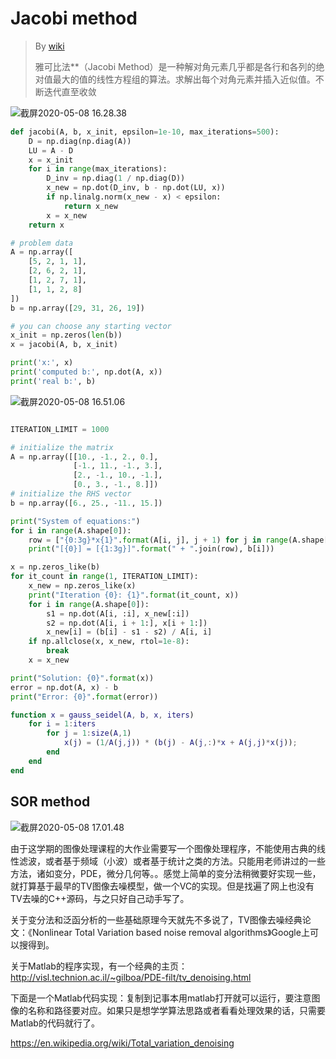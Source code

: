 





# Jacobi method

> By [wiki](https://en.wikipedia.org/wiki/Jacobi_method)
>
> 雅可比法**（Jacobi Method）是一种解对角元素几乎都是各行和各列的绝对值最大的值的线性方程组的算法。求解出每个对角元素并插入近似值。不断迭代直至收敛



![截屏2020-05-08 16.28.38](https://tva1.sinaimg.cn/large/007S8ZIlgy1gel2qh8ciej31z80n2tcw.jpg)



```python
def jacobi(A, b, x_init, epsilon=1e-10, max_iterations=500):
    D = np.diag(np.diag(A))
    LU = A - D
    x = x_init
    for i in range(max_iterations):
        D_inv = np.diag(1 / np.diag(D))
        x_new = np.dot(D_inv, b - np.dot(LU, x))
        if np.linalg.norm(x_new - x) < epsilon:
            return x_new
        x = x_new
    return x

# problem data
A = np.array([
    [5, 2, 1, 1],
    [2, 6, 2, 1],
    [1, 2, 7, 1],
    [1, 1, 2, 8]
])
b = np.array([29, 31, 26, 19])

# you can choose any starting vector
x_init = np.zeros(len(b))
x = jacobi(A, b, x_init)

print('x:', x)
print('computed b:', np.dot(A, x))
print('real b:', b)
```



![截屏2020-05-08 16.51.06](https://tva1.sinaimg.cn/large/007S8ZIlgy1gel3dt8vm4j30ug0li0vd.jpg)

```python

ITERATION_LIMIT = 1000

# initialize the matrix
A = np.array([[10., -1., 2., 0.],
              [-1., 11., -1., 3.],
              [2., -1., 10., -1.],
              [0., 3., -1., 8.]])
# initialize the RHS vector
b = np.array([6., 25., -11., 15.])

print("System of equations:")
for i in range(A.shape[0]):
    row = ["{0:3g}*x{1}".format(A[i, j], j + 1) for j in range(A.shape[1])]
    print("[{0}] = [{1:3g}]".format(" + ".join(row), b[i]))

x = np.zeros_like(b)
for it_count in range(1, ITERATION_LIMIT):
    x_new = np.zeros_like(x)
    print("Iteration {0}: {1}".format(it_count, x))
    for i in range(A.shape[0]):
        s1 = np.dot(A[i, :i], x_new[:i])
        s2 = np.dot(A[i, i + 1:], x[i + 1:])
        x_new[i] = (b[i] - s1 - s2) / A[i, i]
    if np.allclose(x, x_new, rtol=1e-8):
        break
    x = x_new

print("Solution: {0}".format(x))
error = np.dot(A, x) - b
print("Error: {0}".format(error))
```



```matlab
function x = gauss_seidel(A, b, x, iters)
    for i = 1:iters
        for j = 1:size(A,1)
            x(j) = (1/A(j,j)) * (b(j) - A(j,:)*x + A(j,j)*x(j));
        end
    end
end
```

## SOR method

![截屏2020-05-08 17.01.48](https://tva1.sinaimg.cn/large/007S8ZIlgy1gel3ox90unj30s20hsjts.jpg)



由于这学期的图像处理课程的大作业需要写一个图像处理程序，不能使用古典的线性滤波，或者基于频域（小波）或者基于统计之类的方法。只能用老师讲过的一些方法，诸如变分，PDE，微分几何等。。感觉上简单的变分法稍微要好实现一些，就打算基于最早的TV图像去噪模型，做一个VC的实现。但是找遍了网上也没有TV去噪的C++源码，与之只好自己动手写了。

关于变分法和泛函分析的一些基础原理今天就先不多说了，TV图像去噪经典论文：《Nonlinear Total Variation based noise removal algorithms》Google上可以搜得到。

关于Matlab的程序实现，有一个经典的主页： http://visl.technion.ac.il/~gilboa/PDE-filt/tv_denoising.html

下面是一个Matlab代码实现：复制到记事本用matlab打开就可以运行，要注意图像的名称和路径要对应。如果只是想学学算法思路或者看看处理效果的话，只需要Matlab的代码就行了。



https://en.wikipedia.org/wiki/Total_variation_denoising

